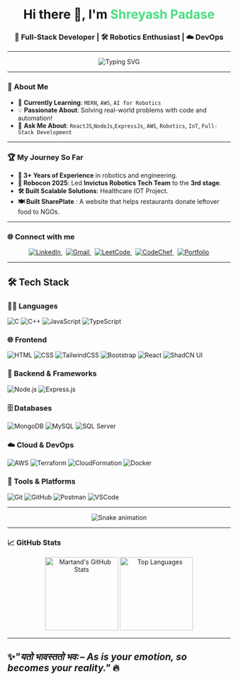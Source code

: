 <h1 align="center">Hi there 👋, I'm <span style="color: #4ade80;">Shreyash Padase</span></h1>

<h3 align="center">🚀 Full-Stack Developer | 🛠️ Robotics Enthusiast | ☁️ DevOps</h3>

---

<div align="center">
  <img src="https://readme-typing-svg.herokuapp.com?color=ef4444&lines=Welcome+to+my+GitHub+profile!;Building+future-ready+tech+solutions.;Coding+my+dreams+into+reality.;&center=true&width=500&height=50" alt="Typing SVG">
</div>

---
### 🌟 About Me
- 🌱 **Currently Learning**: `MERN`, `AWS`, `AI for Robotics`
- 💡 **Passionate About**: Solving real-world problems with code and automation!  
- 💬 **Ask Me About**: `ReactJS`,`NodeJs`,`ExpressJs`, `AWS`, `Robotics`, `IoT`, `Full-Stack Development`
  
---

### 🏆 My Journey So Far
- **🚀 3+ Years of Experience** in robotics and engineering.  
- **🤖 Robocon 2025**: Led **Invictus Robotics Tech Team** to the **3rd stage**.  
- **🛠️ Built Scalable Solutions**: Healthcare IOT Project.
- **🍽️ Built SharePlate** : A website that helps restaurants donate leftover food to NGOs.
 
 

---
### 🌐 Connect with me
<p align="center">
  <a href="https://www.linkedin.com/in/shreyash-padase-68890126b/" target="_blank">
  <img src="https://img.shields.io/badge/LinkedIn-Shreyash%20Padase-blue?style=flat-square&logo=linkedin" alt="LinkedIn" />
  </a>
  &nbsp;
  <a href="mailto:shrayaspadase7567@gmail.com" target="_blank">
    <img src="https://img.shields.io/badge/Gmail-shrayaspadase7567@gmail.com-D14836?style=flat-square&logo=gmail&logoColor=white" alt="Gmail" />
  </a>
  &nbsp;
  <a href="https://leetcode.com/u/SP7567/" target="_blank">
    <img src="https://img.shields.io/badge/LeetCode-SP756-FFA116?style=flat-square&logo=leetcode&logoColor=black" alt="LeetCode" />
  </a>
  &nbsp;
  <a href="https://www.codechef.com/users/sp7667" target="_blank">
    <img src="https://img.shields.io/badge/CodeChef-sp7667-5B4638?style=flat-square&logo=codechef&logoColor=white" alt="CodeChef" />
  </a>
  &nbsp;
  <a href="https://sp7567.github.io/ShreyashPadase.github.io/" target="_blank">
    <img src="https://img.shields.io/badge/Portfolio-🌐_Visit-blue?style=flat-square&logo=internet-explorer&logoColor=white" alt="Portfolio" />
  </a>
</p>

---

## 🛠️ Tech Stack

### 👨‍💻 Languages
![C](https://img.shields.io/badge/-C-00599C?style=flat&logo=c)
![C++](https://img.shields.io/badge/-C++-00599C?style=flat&logo=cplusplus)
![JavaScript](https://img.shields.io/badge/-JavaScript-F7DF1E?style=flat&logo=javascript&logoColor=black)
![TypeScript](https://img.shields.io/badge/-TypeScript-3178C6?style=flat&logo=typescript&logoColor=white)

### 🌐 Frontend
![HTML](https://img.shields.io/badge/-HTML5-E34F26?style=flat&logo=html5&logoColor=white)
![CSS](https://img.shields.io/badge/-CSS3-1572B6?style=flat&logo=css3)
![TailwindCSS](https://img.shields.io/badge/-TailwindCSS-38B2AC?style=flat&logo=tailwind-css)
![Bootstrap](https://img.shields.io/badge/-Bootstrap-563D7C?style=flat&logo=bootstrap)
![React](https://img.shields.io/badge/-React-61DAFB?style=flat&logo=react)
![ShadCN UI](https://img.shields.io/badge/-Shadcn_UI-black?style=flat)

### 🧩 Backend & Frameworks
![Node.js](https://img.shields.io/badge/-Node.js-339933?style=flat&logo=node.js&logoColor=white)
![Express.js](https://img.shields.io/badge/-Express.js-000000?style=flat&logo=express&logoColor=white)

### 🗄️ Databases
![MongoDB](https://img.shields.io/badge/-MongoDB-47A248?style=flat&logo=mongodb&logoColor=white)
![MySQL](https://img.shields.io/badge/-MySQL-4479A1?style=flat&logo=mysql&logoColor=white)
![SQL Server](https://img.shields.io/badge/-SQL_Server-CC2927?style=flat&logo=microsoft-sql-server&logoColor=white)

### ☁️ Cloud & DevOps
![AWS](https://img.shields.io/badge/-AWS-232F3E?style=flat&logo=amazon-aws)
![Terraform](https://img.shields.io/badge/-Terraform-7B42BC?style=flat&logo=terraform)
![CloudFormation](https://img.shields.io/badge/-CloudFormation-FF4F8B?style=flat&logo=aws)
![Docker](https://img.shields.io/badge/-Docker-2496ED?style=flat&logo=docker&logoColor=white)

### 🔧 Tools & Platforms
![Git](https://img.shields.io/badge/-Git-F05032?style=flat&logo=git&logoColor=white)
![GitHub](https://img.shields.io/badge/-GitHub-181717?style=flat&logo=github)
![Postman](https://img.shields.io/badge/-Postman-FF6C37?style=flat&logo=postman)
![VSCode](https://img.shields.io/badge/-VS_Code-007ACC?style=flat&logo=visual-studio-code)

---

<!-- Snake Game Repo View -->

<div align="center">
  <img src="https://profile-readme-generator.com/assets/snake.svg" alt="Snake animation" />
</div>

---
### 📈 GitHub Stats
<div align="center">
  <img src="https://github-readme-stats.vercel.app/api?username=sp7567&show_icons=true&theme=radical" alt="Martand's GitHub Stats" height="165"/>
  <img src="https://github-readme-stats.vercel.app/api/top-langs/?username=sp7567&layout=compact&theme=radical" alt="Top Languages" height="165"/>
</div>

---
✨*"यतो भावस्ततो भवः – As is your emotion, so becomes your reality."* 🔥  
---
